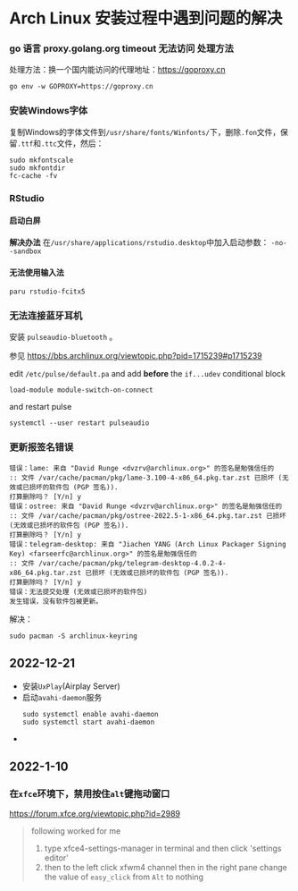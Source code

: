 # Arch Linux 安装过程中遇到问题的解决


### go 语言 proxy.golang.org timeout 无法访问 处理方法

处理方法：换一个国内能访问的代理地址：https://goproxy.cn
```
go env -w GOPROXY=https://goproxy.cn
```

### 安装Windows字体

复制Windows的字体文件到`/usr/share/fonts/Winfonts/`下，删除`.fon`文件，保留`.ttf`和`.ttc`文件，然后：
```
sudo mkfontscale
sudo mkfontdir
fc-cache -fv
```

### RStudio 

#### 启动白屏

**解决办法** 在`/usr/share/applications/rstudio.desktop`中加入启动参数： `-no--sandbox`

#### 无法使用输入法

`paru rstudio-fcitx5`

### 无法连接蓝牙耳机

安装 `pulseaudio-bluetooth` 。

参见 https://bbs.archlinux.org/viewtopic.php?pid=1715239#p1715239

edit `/etc/pulse/default.pa` and add **before** the `if...udev` conditional block

```
load-module module-switch-on-connect
```

and restart pulse

```
systemctl --user restart pulseaudio
```

### 更新报签名错误

```
错误：lame: 来自 "David Runge <dvzrv@archlinux.org>" 的签名是勉强信任的
:: 文件 /var/cache/pacman/pkg/lame-3.100-4-x86_64.pkg.tar.zst 已损坏 (无效或已损坏的软件包 (PGP 签名)).
打算删除吗？ [Y/n] y
错误：ostree: 来自 "David Runge <dvzrv@archlinux.org>" 的签名是勉强信任的
:: 文件 /var/cache/pacman/pkg/ostree-2022.5-1-x86_64.pkg.tar.zst 已损坏 (无效或已损坏的软件包 (PGP 签名)).
打算删除吗？ [Y/n] y
错误：telegram-desktop: 来自 "Jiachen YANG (Arch Linux Packager Signing Key) <farseerfc@archlinux.org>" 的签名是勉强信任的
:: 文件 /var/cache/pacman/pkg/telegram-desktop-4.0.2-4-x86_64.pkg.tar.zst 已损坏 (无效或已损坏的软件包 (PGP 签名)).
打算删除吗？ [Y/n] y
错误：无法提交处理 (无效或已损坏的软件包)
发生错误，没有软件包被更新。
```

解决：
```
sudo pacman -S archlinux-keyring
```

## 2022-12-21 

- 安装`UxPlay`(Airplay Server)
- 启动`avahi-daemon`服务
    ```
    sudo systemctl enable avahi-daemon
    sudo systemctl start avahi-daemon
    ```
- 

## 2022-1-10

### 在`xfce`环境下，禁用按住`alt`键拖动窗口

https://forum.xfce.org/viewtopic.php?id=2989
> following worked for me
> 1. type xfce4-settings-manager in terminal and then click 'settings editor'
> 2. then to the left click xfwm4 channel then in the right pane change the value of `easy_click`  from `Alt` to nothing